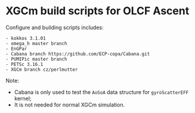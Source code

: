 # XGCm build scripts for OLCF Ascent
Configure and building scripts includes:
```
- kokkos 3.1.01
- omega_h master branch
- EnGPar
- Cabana branch https://github.com/ECP-copa/Cabana.git
- PUMIPic master branch
- PETSc 3.16.1
- XGCm branch cz/perlmutter
```

Note:
- Cabana is only used to test the `AoSoA` data structure for `gyroScatterEFF` kernel;
- It is not needed for normal XGCm simulation.
